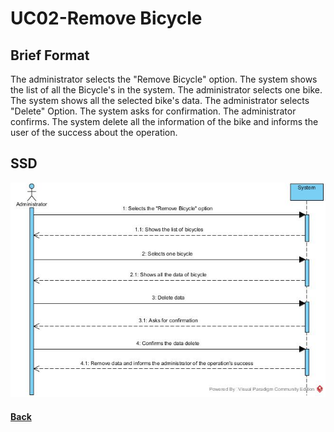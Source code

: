 # UC02-Remove Bicycle

## Brief Format

The administrator selects the "Remove Bicycle" option.
The system shows the list of all the Bicycle's in the system.
The administrator selects one bike. 
The system shows all the selected bike's data. 
The administrator selects "Delete" Option.
The system asks for confirmation. 
The administrator confirms. 
The system delete all the information of the bike and informs the user of the success about the operation.

## SSD
![UC02-Remove Bicycle-SSD.jpg](UC02-SSD.jpg)

#### [Back](../UseCases.md)